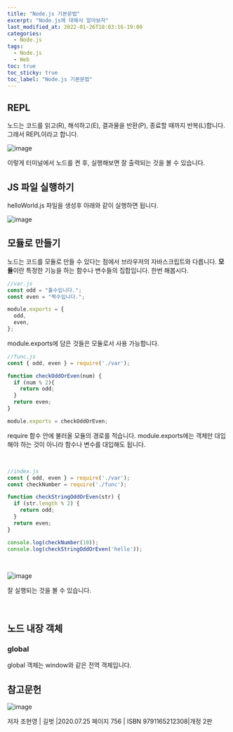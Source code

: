 ```yaml
---
title: "Node.js 기본문법"
excerpt: "Node.js에 대해서 알아보자"
last_modified_at: 2022-01-26T18:03:16-19:00
categories:
  - Node.js
tags:
  - Node.js
  - Web
toc: true
toc_sticky: true
toc_label: "Node.js 기본문법"
---
```


## REPL

노드는 코드를 읽고(R), 해석하고(E), 결과물을 반환(P), 종료할 때까지 반복(L)합니다. 그래서 REPL이라고 합니다. 

![image](https://user-images.githubusercontent.com/72953874/152297089-0fb7f0fd-6043-423d-bd9e-ae11fd49a15c.png)
 
 이렇게 터미널에서 노드를 켠 후, 실행해보면 잘 출력되는 것을 볼 수 있습니다.

## JS 파일 실행하기

helloWorld.js 파일을 생성후 아래와 같이 실행하면 됩니다.

![image](https://user-images.githubusercontent.com/72953874/152297567-a58a56e6-f82c-4ffd-90db-76563ec9aefc.png)

## 모듈로 만들기

노드는 코드를 모듈로 만들 수 있다는 점에서 브라우저의 자바스크립트와 다릅니다. **모듈**이란 특정한 기능을 하는 함수나 변수들의 집합입니다. 한번 해봅시다.

```javascript
//var.js
const odd = "홀수입니다.";
const even = "짝수입니다.";

module.exports = {
  odd,
  even,
};
```
module.exports에 담은 것들은 모듈로서 사용 가능합니다.
<br>

```javascript
//func.js
const { odd, even } = require('./var');

function checkOddOrEven(num) {
  if (num % 2){
    return odd;
  } 
  return even;
}

module.exports = checkOddOrEven;
```
require 함수 안에 불러올 모듈의 경로를 적습니다. module.exports에는 객체만 대입해야 하는 것이 아니라 함수나 변수를 대입해도 됩니다.

<br>

```javascript
//index.js
const { odd, even } = require('./var');
const checkNumber = require('./func');

function checkStringOddOrEven(str) {
  if (str.length % 2) {
    return odd;
  }
  return even;
}

console.log(checkNumber(10));
console.log(checkStringOddOrEven('hello'));
```

<br>

![image](https://user-images.githubusercontent.com/72953874/152299241-ca5b9a7c-7523-49d3-976e-988c6182b8c6.png)

잘 실행되는 것을 볼 수 있습니다.

<br>

## 노드 내장 객체

### global

global 객체는 window와 같은 전역 객체입니다. 

## 참고문헌

![image](https://user-images.githubusercontent.com/72953874/151500796-1e8c34c5-23fb-45d0-bbc7-20693430e9d7.png)

저자 조현영 | 길벗 |2020.07.25
페이지 756 | ISBN 9791165212308|개정 2판